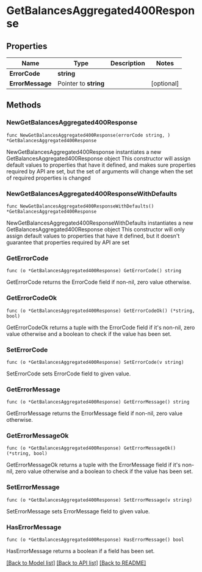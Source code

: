# GetBalancesAggregated400Response

## Properties

Name | Type | Description | Notes
------------ | ------------- | ------------- | -------------
**ErrorCode** | **string** |  |
**ErrorMessage** | Pointer to **string** |  | [optional]

## Methods

### NewGetBalancesAggregated400Response

`func NewGetBalancesAggregated400Response(errorCode string, ) *GetBalancesAggregated400Response`

NewGetBalancesAggregated400Response instantiates a new GetBalancesAggregated400Response object
This constructor will assign default values to properties that have it defined,
and makes sure properties required by API are set, but the set of arguments
will change when the set of required properties is changed

### NewGetBalancesAggregated400ResponseWithDefaults

`func NewGetBalancesAggregated400ResponseWithDefaults() *GetBalancesAggregated400Response`

NewGetBalancesAggregated400ResponseWithDefaults instantiates a new GetBalancesAggregated400Response object
This constructor will only assign default values to properties that have it defined,
but it doesn't guarantee that properties required by API are set

### GetErrorCode

`func (o *GetBalancesAggregated400Response) GetErrorCode() string`

GetErrorCode returns the ErrorCode field if non-nil, zero value otherwise.

### GetErrorCodeOk

`func (o *GetBalancesAggregated400Response) GetErrorCodeOk() (*string, bool)`

GetErrorCodeOk returns a tuple with the ErrorCode field if it's non-nil, zero value otherwise
and a boolean to check if the value has been set.

### SetErrorCode

`func (o *GetBalancesAggregated400Response) SetErrorCode(v string)`

SetErrorCode sets ErrorCode field to given value.


### GetErrorMessage

`func (o *GetBalancesAggregated400Response) GetErrorMessage() string`

GetErrorMessage returns the ErrorMessage field if non-nil, zero value otherwise.

### GetErrorMessageOk

`func (o *GetBalancesAggregated400Response) GetErrorMessageOk() (*string, bool)`

GetErrorMessageOk returns a tuple with the ErrorMessage field if it's non-nil, zero value otherwise
and a boolean to check if the value has been set.

### SetErrorMessage

`func (o *GetBalancesAggregated400Response) SetErrorMessage(v string)`

SetErrorMessage sets ErrorMessage field to given value.

### HasErrorMessage

`func (o *GetBalancesAggregated400Response) HasErrorMessage() bool`

HasErrorMessage returns a boolean if a field has been set.


[[Back to Model list]](../README.md#documentation-for-models) [[Back to API list]](../README.md#documentation-for-api-endpoints) [[Back to README]](../README.md)
